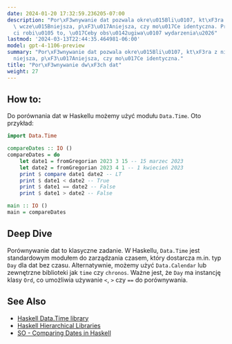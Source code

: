 ```yaml
---
date: 2024-01-20 17:32:59.236205-07:00
description: "Por\xF3wnywanie dat pozwala okre\u015Bli\u0107, kt\xF3ra z nich jest\
  \ wcze\u015Bniejsza, p\xF3\u017Aniejsza, czy mo\u017Ce identyczna. Programi\u015B\
  ci robi\u0105 to, \u017Ceby obs\u0142ugiwa\u0107 wydarzenia\u2026"
lastmod: '2024-03-13T22:44:35.464981-06:00'
model: gpt-4-1106-preview
summary: "Por\xF3wnywanie dat pozwala okre\u015Bli\u0107, kt\xF3ra z nich jest wcze\u015B\
  niejsza, p\xF3\u017Aniejsza, czy mo\u017Ce identyczna."
title: "Por\xF3wnywanie dw\xF3ch dat"
weight: 27
---
```


## How to:
Do porównania dat w Haskellu możemy użyć modułu `Data.Time`. Oto przykład:

```haskell
import Data.Time

compareDates :: IO ()
compareDates = do
    let date1 = fromGregorian 2023 3 15 -- 15 marzec 2023
    let date2 = fromGregorian 2023 4 1 -- 1 kwiecień 2023
    print $ compare date1 date2 -- LT
    print $ date1 < date2 -- True
    print $ date1 == date2 -- False
    print $ date1 > date2 -- False

main :: IO ()
main = compareDates
```

## Deep Dive
Porównywanie dat to klasyczne zadanie. W Haskellu, `Data.Time` jest standardowym modułem do zarządzania czasem, który dostarcza m.in. typ `Day` dla dat bez czasu. Alternatywnie, możemy użyć `Data.Calendar` lub zewnętrzne biblioteki jak `time` czy `chronos`. Ważne jest, że `Day` ma instancję klasy `Ord`, co umożliwia używanie `<`, `>` czy `==` do porównywania.

## See Also
- [Haskell Data.Time library](https://hackage.haskell.org/package/time-1.11.1.1/docs/Data-Time.html)
- [Haskell Hierarchical Libraries](https://downloads.haskell.org/~ghc/latest/docs/html/libraries/)
- [SO - Comparing Dates in Haskell](https://stackoverflow.com/questions/36068284/comparing-dates-in-haskell)
